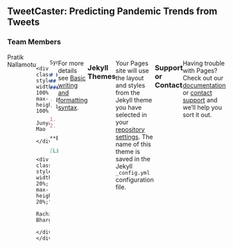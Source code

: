 ## TweetCaster: Predicting Pandemic Trends from Tweets

### Team Members

<div id="banner" style="overflow: hidden; display: flex; justify-content:space-around;">
        <div class="" style="max-width: 20%; max-height: 20%;">
            Pratik Nallamotu
        </div>

        <div class="" style="max-width: 100%; max-height: 100%;">
            Junyan Mao 
        </div>

        <div class="" style="max-width: 20%; max-height: 20%;">
            Rachit Bharghava
        </div>
    </div>
```markdown
Syntax highlighted code block

# Header 1
## Header 2
### Header 3

- Bulleted
- List

1. Numbered
2. List

**Bold** and _Italic_ and `Code` text

[Link](url) and ![Image](src)
```

For more details see [Basic writing and formatting syntax](https://docs.github.com/en/github/writing-on-github/getting-started-with-writing-and-formatting-on-github/basic-writing-and-formatting-syntax).

### Jekyll Themes

Your Pages site will use the layout and styles from the Jekyll theme you have selected in your [repository settings](https://github.com/pratikn1998/cse8803_website/settings/pages). The name of this theme is saved in the Jekyll `_config.yml` configuration file.

### Support or Contact

Having trouble with Pages? Check out our [documentation](https://docs.github.com/categories/github-pages-basics/) or [contact support](https://support.github.com/contact) and we’ll help you sort it out.
